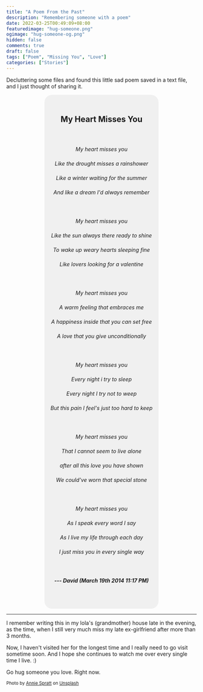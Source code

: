 ```yaml
---
title: "A Poem From the Past"
description: "Remembering someone with a poem"
date: 2022-03-25T00:49:09+08:00
featuredimage: "hug-someone.png"
ogimage: "hug-someone-og.png"
hidden: false
comments: true
draft: false
tags: ["Poem", "Missing You", "Love"]
categories: ["Stories"]
---
```


Decluttering some files and found this little sad poem saved in a text file, and I just thought of sharing it.

<div id="poem">

<style>
div#poem {
   line-height: 1.5rem !important; text-align: center; background: rgba(125,130,130,0.1); width: 60%; margin: 0 auto; border-radius: 20px;
}

@media(max-width:768px){
   div#poem {width: 100%; line-height: 1.8rem !important; }
}
   </style>

<br>

<h2 style="::before: none;border-inline-start: none; margin-left: 0;">My Heart Misses You</h2>

<br>

_My heart misses you_

_Like the drought misses a rainshower_

_Like a winter waiting for the summer_

_And like a dream I'd always remember_

<br>

_My heart misses you_

_Like the sun always there ready to shine_

_To wake up weary hearts sleeping fine_

_Like lovers looking for a valentine_

<br>

_My heart misses you_

_A warm feeling that embraces me_

_A happiness inside that you can set free_

_A love that you give unconditionally_

<br>

_My heart misses you_

_Every night i try to sleep_

_Every night I try not to weep_

_But this pain I feel's just too hard to keep_

<br>

_My heart misses you_

_That I cannot seem to live alone_

_after all this love you have shown_

_We could've worn that special stone_

<br>

_My heart misses you_

_As I speak every word I say_

_As I live my life through each day_

_I just miss you in every single way_

<br>

**_--- David (March 19th 2014 11:17 PM)_**

<br>
<br>

</div>
<hr>

I remember writing this in my lola's (grandmother) house late in the evening, as the time, when I still very much miss my late ex-girlfriend after more than 3 months.

Now, I haven't visited her for the longest time and I really need to go visit sometime soon. And I hope she continues to watch me over every single time I live. :)

Go hug someone you love. Right now.

<small>Photo by <a class="link" href="https://unsplash.com/@anniespratt?utm_source=unsplash&utm_medium=referral&utm_content=creditCopyText">Annie Spratt</a> on <a class="link" href="https://unsplash.com/s/photos/poem?utm_source=unsplash&utm_medium=referral&utm_content=creditCopyText">Unsplash</a></small>
